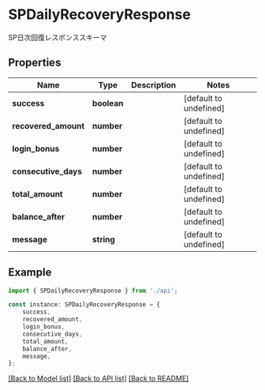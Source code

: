 # SPDailyRecoveryResponse

SP日次回復レスポンススキーマ

## Properties

Name | Type | Description | Notes
------------ | ------------- | ------------- | -------------
**success** | **boolean** |  | [default to undefined]
**recovered_amount** | **number** |  | [default to undefined]
**login_bonus** | **number** |  | [default to undefined]
**consecutive_days** | **number** |  | [default to undefined]
**total_amount** | **number** |  | [default to undefined]
**balance_after** | **number** |  | [default to undefined]
**message** | **string** |  | [default to undefined]

## Example

```typescript
import { SPDailyRecoveryResponse } from './api';

const instance: SPDailyRecoveryResponse = {
    success,
    recovered_amount,
    login_bonus,
    consecutive_days,
    total_amount,
    balance_after,
    message,
};
```

[[Back to Model list]](../README.md#documentation-for-models) [[Back to API list]](../README.md#documentation-for-api-endpoints) [[Back to README]](../README.md)
